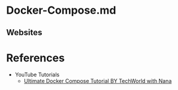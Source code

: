 # Docker-Compose.md

## Websites


# References

* YouTube Tutorials
  * [Ultimate Docker Compose Tutorial BY TechWorld with Nana](https://www.youtube.com/watch?v=SXwC9fSwct8)
  